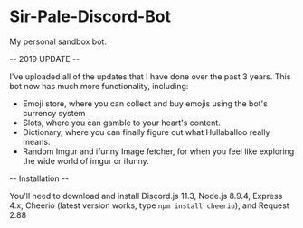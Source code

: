 # Sir-Pale-Discord-Bot
My personal sandbox bot.

-- 2019 UPDATE --

I've uploaded all of the updates that I have done over the past 3 years. This bot now has much more functionality, including:
- Emoji store, where you can collect and buy emojis using the bot's currency system
- Slots, where you can gamble to your heart's content.
- Dictionary, where you can finally figure out what Hullaballoo really means.
- Random Imgur and ifunny Image fetcher, for when you feel like exploring the wide world of imgur or ifunny.

-- Installation --

You'll need to download and install Discord.js 11.3, Node.js 8.9.4, Express 4.x, Cheerio (latest version works, type ```npm install cheerio```), and Request 2.88
